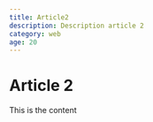 ```yaml
---
title: Article2
description: Description article 2
category: web
age: 20
---
```


# Article 2
This is the content 